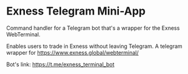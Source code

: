 # Exness Telegram Mini-App
Command handler for a Telegram bot that's a wrapper for the Exness WebTerminal.

Enables users to trade in Exness without leaving Telegram.
A telegram wrapper for https://www.exness.global/webterminal/

Bot's link: https://t.me/exness_terminal_bot


